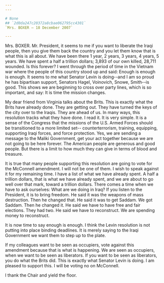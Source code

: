 ```yaml
---
---

# None
## `2d0da247c20372a8cbae062795cc4301`
`Mrs. BOXER — 18 December 2007`

---
```



Mrs. BOXER. Mr. President, it seems to me if you want to liberate the 
Iraqi people, then you give them back the country and you let them know 
that is what this is all about. We have been there 1 year, 2 years, 3 
years, 4 years, 5 years. We have spent a half a trillion dollars; 3,893 
of our own killed, 28,711 wounded. Is this forever? I went through the 
period of time in the Vietnam war where the people of this country 
stood up and said: Enough is enough is enough. It seems to me what 
Senator Levin is doing--and I am so proud he has bipartisan support, 
Senators Hagel, Voinovich, Snowe, Smith--is good. This shows we are 
beginning to cross over party lines, which is so important, and say: It 
is time the mission changes.

My dear friend from Virginia talks about the Brits. This is exactly 
what the Brits have already done. They are getting out. They have 
turned the keys of the city over to the Iraqis. They are ahead of us. 
In many ways, this resolution tracks what they have done. I read it. It 
is very simple. It is a sense of the Congress that the missions of the 
U.S. Armed Forces should be transitioned to a more limited set--
counterterrorism, training, equipping, supporting Iraqi forces, and 
force protection. Yes, we are sending a message to the Maliki 
Government, get your act together because we are not going to be here 
forever. The American people are generous and good people. But there is 
a limit to how much they can give in terms of blood and treasure.

It is true that many people supporting this resolution are going to 
vote for the McConnell amendment. I will not be one of them. I wish to 
speak against it for my remaining time. I have a list of what we have 
already spent. A half a trillion dollars, that is what we have already 
spent, and we are about to go well over that mark, toward a trillion 
dollars. There comes a time when we have to ask ourselves: What are we 
doing in Iraq? If you listen to the President, it is to bring freedom. 
He said it was the weapons of mass destruction. Then he changed that. 
He said it was to get Saddam. We got Saddam. Then he changed it. He 
said we have to have free and fair elections. They had two. He said we 
have to reconstruct. We are spending money to reconstruct.

It is now time to say enough is enough. I think the Levin resolution 
is not putting into place binding deadlines. It is merely saying to the 
Iraqi Government we want them to step up to the plate.



If my colleagues want to be seen as occupiers, vote against this 
amendment because that is what is happening. We are seen as occupiers, 
when we want to be seen as liberators. If you want to be seen as 
liberators, you do what the Brits did. This is exactly what Senator 
Levin is doing. I am pleased to support this. I will be voting no on 
McConnell.

I thank the Chair and yield the floor.